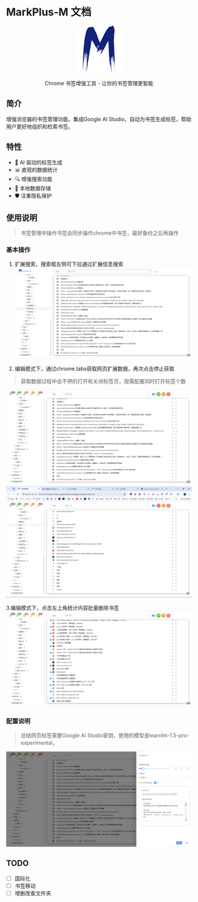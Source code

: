 # MarkPlus-M 文档

<div align="center">

![MarkPlus-M Logo](src/assets/icons/icon128.png)

Chrome 书签增强工具 - 让你的书签管理更智能

[//]: # ([English]&#40;./docs/en/README.md&#41; | 简体中文)

</div>

## 简介

增强浏览器的书签管理功能。集成Google AI Studio，自动为书签生成标签，帮助用户更好地组织和检索书签。

## 特性

- 🤖 AI 驱动的标签生成
- 📊 直观的数据统计
- 🔍 增强搜索功能
- 💾 本地数据存储
- 🛡️ 注重隐私保护

## 使用说明
> 书签管理中操作书签会同步操作chrome中书签，最好备份之后再操作

### 基本操作
1. 扩展搜索，搜索框左侧可下拉通过扩展信息搜索
![](docs/images/1.png)

2. 编辑模式下，通过chrome.tabs获取网页扩展数据，再次点击停止获取

> 获取数据过程中会不停的打开和关闭标签页，按需配置同时打开标签个数

![](docs/images/2.png)
![](docs/images/2-1.png)

3.编辑模式下，点击左上角统计内容批量删除书签
![](docs/images/2-2.png)

### 配置说明
> 总结网页标签需要Google AI Studio密钥，使用的模型是learnlm-1.5-pro-experimental，

![](docs/images/3.png)


## TODO
- [ ] 国际化
- [ ] 书签移动
- [ ] 增删改查文件夹
